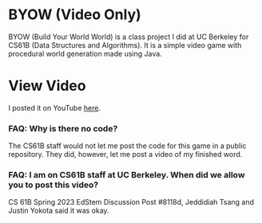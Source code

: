 # BYOW (Video Only)
BYOW (Build Your World World) is a class project I did at UC Berkeley for CS61B (Data Structures and Algorithms). It is a simple video game with procedural world generation made using Java. 

# View Video
I posted it on YouTube [here](https://youtu.be/lvslKNK7lr8?feature=shared).

### FAQ: Why is there no code?
The CS61B staff would not let me post the code for this game in a public repository. They did, however, let me post a video of my finished word.

### FAQ: I am on CS61B staff at UC Berkeley. When did we allow you to post this video?
CS 61B Spring 2023 EdStem Discussion Post \#8118d, Jeddidiah Tsang and Justin Yokota said it was okay.

